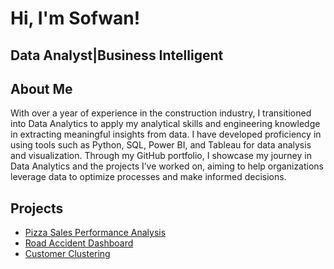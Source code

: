 <h1>Hi, I'm Sofwan! </h1>

<h2> Data Analyst|Business Intelligent </h2>

<h2>About Me </h2>
With over a year of experience in the construction industry, I transitioned into Data Analytics to apply my analytical skills and engineering knowledge in extracting meaningful insights from data. I have developed proficiency in using tools such as Python, SQL, Power BI, and Tableau for data analysis and visualization. Through my GitHub portfolio, I showcase my journey in Data Analytics and the projects I’ve worked on, aiming to help organizations leverage data to optimize processes and make informed decisions.

<h2>Projects</h2>

- [Pizza Sales Performance Analysis](https://github.com/sofwankaji/Pizza-Sales-Performance-Analysis)
- [Road Accident Dashboard](https://github.com/sofwankaji/Road-Accident-Dashboard)
- [Customer Clustering](https://github.com/sofwankaji/Customer-Clustering)
